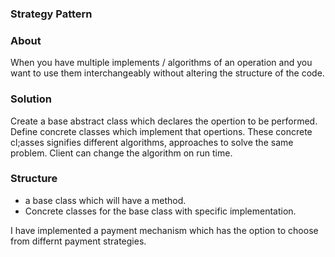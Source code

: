 ### Strategy Pattern

### About
When you have multiple implements / algorithms of an operation and you want to use them interchangeably without altering the structure of the code.

### Solution
Create a base abstract class which declares the opertion to be performed. Define concrete classes which implement that opertions. These concrete cl;asses signifies different algorithms, approaches to solve the same problem. Client can change the algorithm on run time.


### Structure

- a base class which will have a method.
- Concrete classes for the base class with specific implementation.


I have implemented a payment mechanism which has the option to choose from differnt payment strategies.